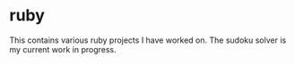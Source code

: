 # ruby
This contains various ruby projects I have worked on.
The sudoku solver is my current work in progress.

